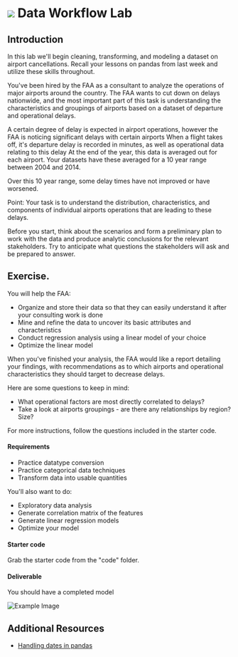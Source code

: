 
# ![](https://ga-dash.s3.amazonaws.com/production/assets/logo-9f88ae6c9c3871690e33280fcf557f33.png) Data Workflow Lab

## Introduction

In this lab we'll begin cleaning, transforming, and modeling a dataset on airport cancellations. Recall your lessons on pandas from last week and utilize these skills throughout. 

You've been hired by the FAA as a consultant to analyze the operations of major airports around the country. The FAA wants to cut down on delays nationwide, and the most important part of this task is understanding the characteristics and groupings of airports based on a dataset of departure and operational delays.

A certain degree of delay is expected in airport operations, however the FAA is noticing significant delays with certain airports
When a flight takes off, it's departure delay is recorded in minutes, as well as operational data relating to this delay
At the end of the year, this data is averaged out for each airport. Your datasets have these averaged for a 10 year range between 2004 and 2014.

Over this 10 year range, some delay times have not improved or have worsened.

Point: Your task is to understand the distribution, characteristics, and components of individual airports operations that are leading to these delays.

Before you start, think about the scenarios and form a preliminary plan to work with the data and produce analytic conclusions for the relevant stakeholders. Try to anticipate what questions the stakeholders will ask and be prepared to answer.

## Exercise.

You will help the FAA:

- Organize and store their data so that they can easily understand it after your consulting work is done
- Mine and refine the data to uncover its basic attributes and characteristics
- Conduct regression analysis using a linear model of your choice
- Optimize the linear model

When you've finished your analysis, the FAA would like a report detailing your findings, with recommendations as to which airports and operational characteristics they should target to decrease delays.

Here are some questions to keep in mind:

- What operational factors are most directly correlated to delays?
- Take a look at airports groupings - are there any relationships by region? Size?

For more instructions, follow the questions included in the starter code.


#### Requirements

- Practice datatype conversion
- Practice categorical data techniques
- Transform data into usable quantities

You'll also want to do: 
- Exploratory data analysis
- Generate correlation matrix of the features
- Generate linear regression models
- Optimize your model


#### Starter code

Grab the starter code from the "code" folder.


#### Deliverable

You should have a completed model

![Example Image](https://cloud.githubusercontent.com/assets/25366/8370438/dd651c2c-1b7c-11e5-8638-c99e2f6c7c61.png)

## Additional Resources

- [Handling dates in pandas](http://stackoverflow.com/questions/31973895/in-python-pandas-how-can-i-convert-this-formatted-date-string-to-datetime)
